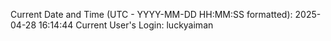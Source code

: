 Current Date and Time (UTC - YYYY-MM-DD HH:MM:SS formatted): 2025-04-28 16:14:44
Current User's Login: luckyaiman
